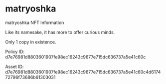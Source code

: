 # matryoshka
matryoshka NFT Information

Like its namesake, it has more to offer curious minds.

Only 1 copy in existence.

Policy ID: d7e76981d8803601907fe98ec16243c9677e715dc636737a5e41c60c

Asset ID: d7e76981d8803601907fe98ec16243c9677e715dc636737a5e41c60c4d617472796f73686b61303031
